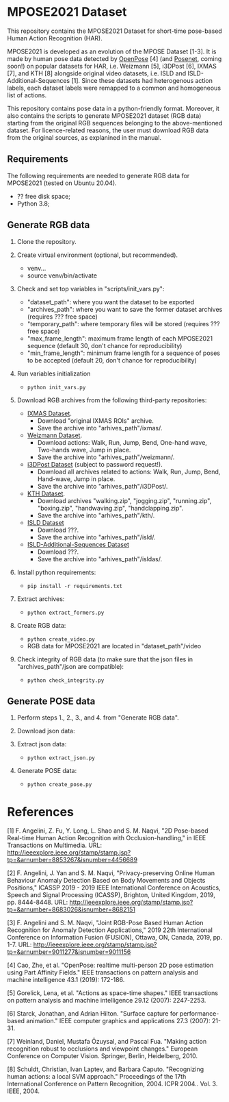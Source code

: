 # MPOSE2021 Dataset

This repository contains the MPOSE2021 Dataset for short-time pose-based Human Action Recognition (HAR). 

MPOSE2021 is developed as an evolution of the MPOSE Dataset [1-3]. It is made by human pose data detected by 
[OpenPose](https://github.com/CMU-Perceptual-Computing-Lab/openpose) [4] (and [Posenet](https://github.com/tensorflow/tfjs-models/tree/master/posenet), coming soon!) 
on popular datasets for HAR, i.e. Weizmann [5], i3DPost [6], IXMAS [7], and KTH [8] alongside original video datasets, i.e. ISLD and ISLD-Additional-Sequences [1]. 
Since these datasets had heterogenous action labels, each dataset labels were remapped to a common and homogeneous list of actions.

This repository contains pose data in a python-friendly format. Moreover, it also contains the scripts to generate MPOSE2021 dataset (RGB data) starting from the original RGB sequences belonging to the above-mentioned dataset. For licence-related reasons, the user must download RGB data from the original sources, as explanined in the manual.

## Requirements
The following requirements are needed to generate RGB data for MPOSE2021 (tested on Ubuntu 20.04).
* ?? free disk space;
* Python 3.8;

## Generate RGB data
1. Clone the repository.

2. Create virtual environment (optional, but recommended).
    * venv...
    * source venv/bin/activate

3. Check and set top variables in "scripts/init_vars.py":
    * "dataset_path": where you want the dataset to be exported
    * "archives_path": where you want to save the former dataset archives (requires ??? free space)
    * "temporary_path": where temporary files will be stored (requires ??? free space)
    * "max_frame_length": maximum frame length of each MPOSE2021 sequence (default 30, don't chance for reproducibility)
    * "min_frame_length": minimum frame length for a sequence of poses to be accepted (default 20, don't chance for reproducibility)

4. Run variables initialization
    * `python init_vars.py`

5. Download RGB archives from the following third-party repositories:
    * [IXMAS Dataset](https://www.epfl.ch/labs/cvlab/data/data-ixmas10).
        * Download "original IXMAS ROIs" archive.
        * Save the archive into "arhives_path"/ixmas/.
    * [Weizmann Dataset](http://www.wisdom.weizmann.ac.il/~vision/SpaceTimeActions.html).
        * Download actions: Walk, Run, Jump, Bend, One-hand wave, Two-hands wave, Jump in place.
        * Save the archive into "arhives_path"/weizmann/.
    * [i3DPost Dataset](http://kahlan.eps.surrey.ac.uk/i3dpost_action/) (subject to password request!).
        * Download all archives related to actions: Walk, Run, Jump, Bend, Hand-wave, Jump in place.
        * Save the archive into "arhives_path"/i3DPost/.
    * [KTH Dataset](https://www.csc.kth.se/cvap/actions/).
        * Download archives "walking.zip", "jogging.zip", "running.zip", "boxing.zip", "handwaving.zip", "handclapping.zip".
        * Save the archive into "arhives_path"/kth/.
    * [ISLD Dataset]()
        * Download ???.
        * Save the archive into "arhives_path"/isld/.
    * [ISLD-Additional-Sequences Dataset]()
        * Download ???.
        * Save the archive into "arhives_path"/isldas/.

6. Install python requirements:
    * `pip install -r requirements.txt`

7. Extract archives:
    * `python extract_formers.py`
  
8. Create RGB data:
    * `python create_video.py`
    * RGB data for MPOSE2021 are located in "dataset_path"/video
    
9. Check integrity of RGB data (to make sure that the json files in "archives_path"/json are compatible):
    * `python check_integrity.py`

## Generate POSE data
1. Perform steps 1., 2., 3., and 4. from "Generate RGB data".

2. Download json data:

3. Extract json data:
    * `python extract_json.py`
    
4. Generate POSE data:
    * `python create_pose.py`

# References
[1] F. Angelini, Z. Fu, Y. Long, L. Shao and S. M. Naqvi, "2D Pose-based Real-time Human Action Recognition with Occlusion-handling," in IEEE Transactions on Multimedia. URL: http://ieeexplore.ieee.org/stamp/stamp.jsp?tp=&arnumber=8853267&isnumber=4456689

[2] F. Angelini, J. Yan and S. M. Naqvi, "Privacy-preserving Online Human Behaviour Anomaly Detection Based on Body Movements and Objects Positions," ICASSP 2019 - 2019 IEEE International Conference on Acoustics, Speech and Signal Processing (ICASSP), Brighton, United Kingdom, 2019, pp. 8444-8448. URL: http://ieeexplore.ieee.org/stamp/stamp.jsp?tp=&arnumber=8683026&isnumber=8682151

[3] F. Angelini and S. M. Naqvi, "Joint RGB-Pose Based Human Action Recognition for Anomaly Detection Applications," 2019 22th International Conference on Information Fusion (FUSION), Ottawa, ON, Canada, 2019, pp. 1-7. URL: http://ieeexplore.ieee.org/stamp/stamp.jsp?tp=&arnumber=9011277&isnumber=9011156

[4] Cao, Zhe, et al. "OpenPose: realtime multi-person 2D pose estimation using Part Affinity Fields." IEEE transactions on pattern analysis and machine intelligence 43.1 (2019): 172-186.

[5] Gorelick, Lena, et al. "Actions as space-time shapes." IEEE transactions on pattern analysis and machine intelligence 29.12 (2007): 2247-2253.

[6] Starck, Jonathan, and Adrian Hilton. "Surface capture for performance-based animation." IEEE computer graphics and applications 27.3 (2007): 21-31.

[7] Weinland, Daniel, Mustafa Özuysal, and Pascal Fua. "Making action recognition robust to occlusions and viewpoint changes." European Conference on Computer Vision. Springer, Berlin, Heidelberg, 2010.

[8] Schuldt, Christian, Ivan Laptev, and Barbara Caputo. "Recognizing human actions: a local SVM approach." Proceedings of the 17th International Conference on Pattern Recognition, 2004. ICPR 2004.. Vol. 3. IEEE, 2004.
